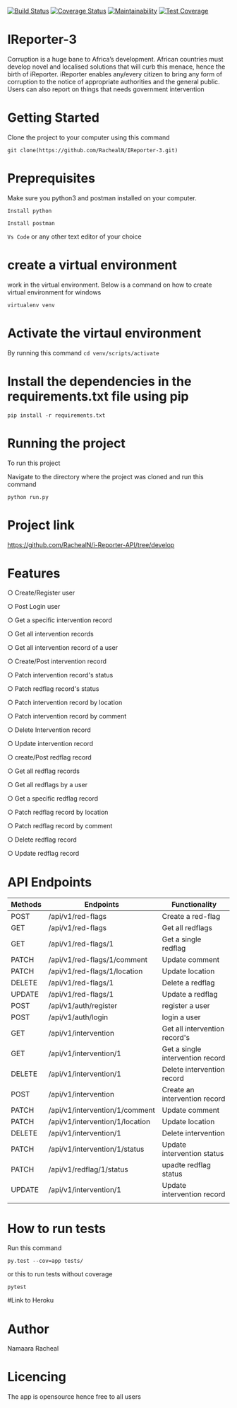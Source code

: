 [![Build Status](https://travis-ci.org/RachealN/IReporter-3.svg?branch=develop)](https://travis-ci.org/RachealN/IReporter-3)
[![Coverage Status](https://coveralls.io/repos/github/RachealN/IReporter-3/badge.svg?branch=develop)](https://coveralls.io/github/RachealN/IReporter-3?branch=develop)
[![Maintainability](https://api.codeclimate.com/v1/badges/9af5ddd03ddedb899317/maintainability)](https://codeclimate.com/github/RachealN/IReporter-3/maintainability)
[![Test Coverage](https://api.codeclimate.com/v1/badges/9af5ddd03ddedb899317/test_coverage)](https://codeclimate.com/github/RachealN/IReporter-3/test_coverage)

# IReporter-3

Corruption is a huge bane to Africa’s development. African countries must develop novel and localised solutions that will curb this menace, hence the birth of iReporter. iReporter enables any/every citizen to bring any form of corruption to the notice of appropriate authorities and the general public. Users can also report on things that needs government intervention

# Getting Started

Clone the project to your computer using this command

```git clone(https://github.com/RachealN/IReporter-3.git)```

# Preprequisites
Make sure you python3 and postman installed on your computer.

```Install python```

```Install postman```

```Vs Code```   or any other text editor of your choice

# create a virtual environment
work in the virtual environment. Below is a command on how to create virtual environment for windows

```virtualenv venv ```

# Activate the virtaul environment 
By running this command 
```cd venv/scripts/activate```

# Install the dependencies in the requirements.txt file using pip
```pip install -r requirements.txt```

# Running the project

To run this project

Navigate to the directory where the project was cloned and run this command

```python run.py```

# Project link

https://github.com/RachealN/i-Reporter-API/tree/develop

# Features

○	Create/Register user

○	Post Login user

○	Get a specific intervention record

○	Get all intervention records

○	Get all intervention record of a user

○	Create/Post intervention record

○	Patch intervention record's status

○	Patch redflag record's status

○	Patch intervention record by location

○	Patch intervention record by comment

○	Delete Intervention record

○	Update intervention record

○	create/Post redflag record

○	Get all redflag records

○	Get all redflags by a user

○	Get a specific redflag record

○	Patch redflag record by location

○	Patch redflag record by comment

○	Delete redflag record

○	Update redflag record





# API Endpoints

| Methods | Endpoints           |Functionality|
----------|---------------------|-------------------------------|
|  POST| /api/v1/red-flags   |  Create a red-flag            ||          
|  GET | /api/v1/red-flags    |  Get all redflags            ||          
   GET | /api/v1/red-flags/1    | Get a single redflag        | |          
|  PATCH  | /api/v1/red-flags/1/comment    |  Update comment   | |           
|  PATCH  | /api/v1/red-flags/1/location    |  Update location | |           
|  DELETE  |/api/v1/red-flags/1   |  Delete a redflag          | |   
|  UPDATE  |/api/v1/red-flags/1   |  Update a redflag          | |          
|  POST  |/api/v1/auth/register   |  register a user |              ||           
|  POST  |/api/v1/auth/login   | login a user |                     ||            
|  GET  |/api/v1/intervention    |  Get all intervention record's |                    ||           
|  GET  |/api/v1/intervention/1   |  Get a single intervention record |              | |            
|  DELETE  |/api/v1/intervention/1   |  Delete intervention record |               |
|  POST| /api/v1/intervention    |  Create an intervention record           ||                 
|  PATCH  | /api/v1/intervention/1/comment    |  Update comment   | |           
|  PATCH  | /api/v1/intervention/1/location    |  Update location | |           
|  DELETE  |/api/v1/intervention/1   |  Delete intervention         | |           
|  PATCH  |/api/v1/intervention/1/status   |  Update intervention status |              ||           
|  PATCH  |/api/v1/redflag/1/status   | upadte redflag status |                     ||            
|  UPDATE  |/api/v1/intervention/1   |  Update intervention record |                    ||           
|               |
 

# How to run tests

Run this command

```py.test --cov=app tests/```

or this to run tests without coverage

```pytest```

#Link to Heroku




# Author

Namaara Racheal

# Licencing

The app is opensource hence free to all users



